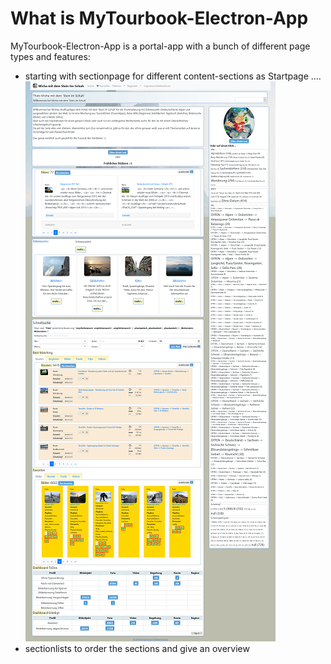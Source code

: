 # What is MyTourbook-Electron-App

MyTourbook-Electron-App is a portal-app with a bunch of different page types and features:

- starting with sectionpage for different content-sections as Startpage .... ![startpage](images/startpage-x400.png)
- sectionlists to order the sections and give an overview
